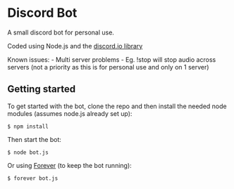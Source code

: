 # Discord Bot

A small discord bot for personal use.


Coded using Node.js and the [discord.io library](https://github.com/izy521/discord.io)

Known issues:
	- Multi server problems
		- Eg. !stop will stop audio across servers (not a priority as this is for personal use and only on 1 server)
	
## Getting started

To get started with the bot, clone the repo and then install the needed node modules (assumes node.js already set up):

```
$ npm install
```

Then start the bot:

```
$ node bot.js
```

Or using [Forever](https://github.com/foreverjs/forever) (to keep the bot running):

```
$ forever bot.js
```